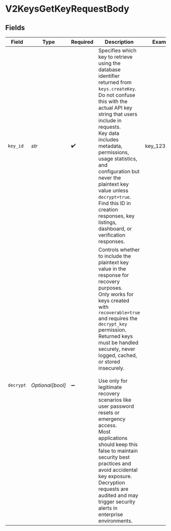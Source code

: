 # V2KeysGetKeyRequestBody


## Fields

| Field                                                                                                                                                                                                                                                                                                                                                                                                                                                                                                                                                                                 | Type                                                                                                                                                                                                                                                                                                                                                                                                                                                                                                                                                                                  | Required                                                                                                                                                                                                                                                                                                                                                                                                                                                                                                                                                                              | Description                                                                                                                                                                                                                                                                                                                                                                                                                                                                                                                                                                           | Example                                                                                                                                                                                                                                                                                                                                                                                                                                                                                                                                                                               |
| ------------------------------------------------------------------------------------------------------------------------------------------------------------------------------------------------------------------------------------------------------------------------------------------------------------------------------------------------------------------------------------------------------------------------------------------------------------------------------------------------------------------------------------------------------------------------------------- | ------------------------------------------------------------------------------------------------------------------------------------------------------------------------------------------------------------------------------------------------------------------------------------------------------------------------------------------------------------------------------------------------------------------------------------------------------------------------------------------------------------------------------------------------------------------------------------- | ------------------------------------------------------------------------------------------------------------------------------------------------------------------------------------------------------------------------------------------------------------------------------------------------------------------------------------------------------------------------------------------------------------------------------------------------------------------------------------------------------------------------------------------------------------------------------------- | ------------------------------------------------------------------------------------------------------------------------------------------------------------------------------------------------------------------------------------------------------------------------------------------------------------------------------------------------------------------------------------------------------------------------------------------------------------------------------------------------------------------------------------------------------------------------------------- | ------------------------------------------------------------------------------------------------------------------------------------------------------------------------------------------------------------------------------------------------------------------------------------------------------------------------------------------------------------------------------------------------------------------------------------------------------------------------------------------------------------------------------------------------------------------------------------- |
| `key_id`                                                                                                                                                                                                                                                                                                                                                                                                                                                                                                                                                                              | *str*                                                                                                                                                                                                                                                                                                                                                                                                                                                                                                                                                                                 | :heavy_check_mark:                                                                                                                                                                                                                                                                                                                                                                                                                                                                                                                                                                    | Specifies which key to retrieve using the database identifier returned from `keys.createKey`.<br/>Do not confuse this with the actual API key string that users include in requests.<br/>Key data includes metadata, permissions, usage statistics, and configuration but never the plaintext key value unless `decrypt=true`.<br/>Find this ID in creation responses, key listings, dashboard, or verification responses.<br/>                                                                                                                                                       | key_1234abcd                                                                                                                                                                                                                                                                                                                                                                                                                                                                                                                                                                          |
| `decrypt`                                                                                                                                                                                                                                                                                                                                                                                                                                                                                                                                                                             | *Optional[bool]*                                                                                                                                                                                                                                                                                                                                                                                                                                                                                                                                                                      | :heavy_minus_sign:                                                                                                                                                                                                                                                                                                                                                                                                                                                                                                                                                                    | Controls whether to include the plaintext key value in the response for recovery purposes.<br/>Only works for keys created with `recoverable=true` and requires the `decrypt_key` permission.<br/>Returned keys must be handled securely, never logged, cached, or stored insecurely.<br/><br/>Use only for legitimate recovery scenarios like user password resets or emergency access.<br/>Most applications should keep this false to maintain security best practices and avoid accidental key exposure.<br/>Decryption requests are audited and may trigger security alerts in enterprise environments.<br/> |                                                                                                                                                                                                                                                                                                                                                                                                                                                                                                                                                                                       |